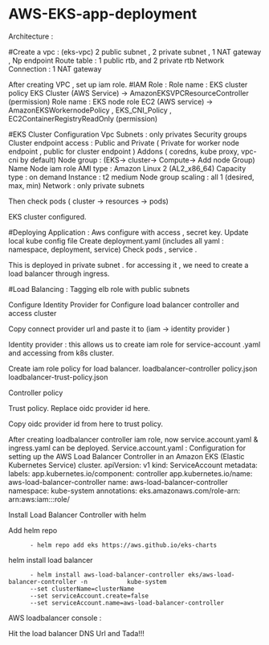 # AWS-EKS-app-deployment

Architecture : 

#Create a vpc : (eks-vpc)
2 public subnet , 2 private subnet , 1 NAT gateway , Np endpoint 
Route table : 
1 public rtb, and 2 private rtb 
Network Connection : 
1 NAT gateway



After creating VPC , set up iam role. 
#IAM Role : 
Role name : EKS cluster policy
EKS Cluster (AWS Service) -> AmazonEKSVPCResourceController (permission)
Role name : EKS node role
EC2 (AWS service)  -> AmazonEKSWorkernodePolicy , EKS_CNI_Policy , EC2ContainerRegistryReadOnly (permission)


#EKS Cluster Configuration
Vpc 
Subnets : only privates 
Security groups 
Cluster endpoint access : Public and Private ( Private for worker node endpoint , public for cluster endpoint )
Addons ( coredns, kube proxy, vpc-cni by default)
Node group : 
(EKS-> cluster-> Compute-> Add node Group)
Name
Node iam role 
AMI type : Amazon Linux 2 (AL2_x86_64)
Capacity type : on demand 
Instance : t2 medium 
Node group scaling : all 1 (desired, max, min)
Network : only private subnets 

Then check pods ( cluster -> resources -> pods) 

EKS cluster configured.






#Deploying Application : 
Aws configure with access , secret key.
Update local kube config file 
Create deployment.yaml (includes all yaml :  namespace, deployment, service) 
Check pods , service .

This is deployed in private subnet . for accessing it , we need to create a load balancer through ingress.


#Load Balancing : 
Tagging elb role with public subnets 


Configure  Identity Provider for Configure load balancer controller and access cluster



Copy connect provider url and paste it to (iam -> identity provider )




Identity provider : this allows us to create iam role for service-account .yaml and accessing from k8s cluster.

Create iam role policy for load balancer. 
loadbalancer-controller policy.json
loadbalancer-trust-policy.json 



Controller policy



Trust policy. Replace oidc provider id here.


Copy oidc provider id from here to trust policy. 

      
 After creating loadbalancer controller iam role, now service.account.yaml & ingress.yaml can be deployed. 
Service.account.yaml : Configuration for setting up the AWS Load Balancer Controller in an Amazon EKS (Elastic Kubernetes Service) cluster. 
apiVersion: v1
kind: ServiceAccount
metadata:
  labels:
    app.kubernetes.io/component: controller
    app.kubernetes.io/name: aws-load-balancer-controller
  name: aws-load-balancer-controller
  namespace: kube-system
  annotations:
    eks.amazonaws.com/role-arn: arn:aws:iam::<accountId>:role/<loadbalancerControllerRoleName>





Install Load Balancer Controller with helm 

Add helm repo


          - helm repo add eks https://aws.github.io/eks-charts


helm install load balancer


          - helm install aws-load-balancer-controller eks/aws-load-balancer-controller -n           kube-system
          --set clusterName=clusterName
          --set serviceAccount.create=false
          --set serviceAccount.name=aws-load-balancer-controller




















AWS loadbalancer  console : 






Hit the load balancer DNS Url and Tada!!!
